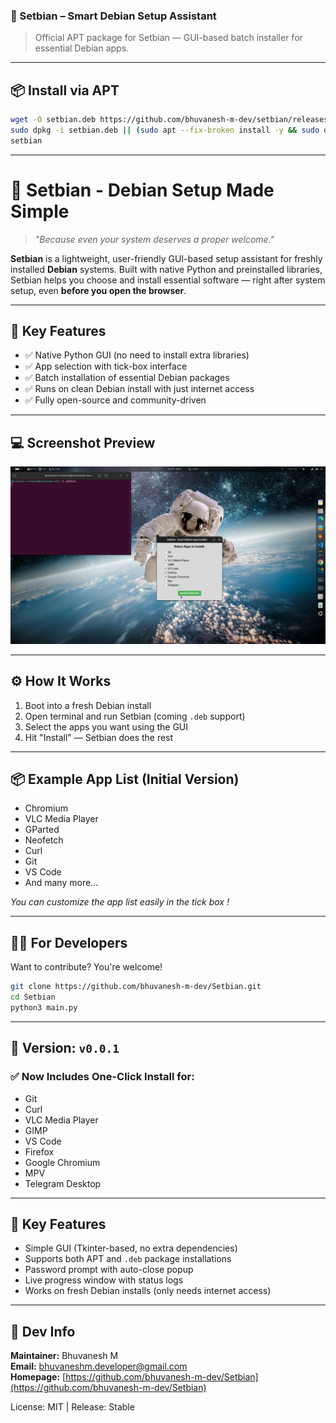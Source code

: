 ### 🧰 Setbian – Smart Debian Setup Assistant

> Official APT package for Setbian — GUI-based batch installer for essential Debian apps.

---

## 📦 Install via APT

```bash
wget -O setbian.deb https://github.com/bhuvanesh-m-dev/setbian/releases/download/v0.0.3/setbian-0.0.3.deb && \
sudo dpkg -i setbian.deb || (sudo apt --fix-broken install -y && sudo dpkg -i setbian.deb) && \
setbian

```

---

# 🧰 Setbian - Debian Setup Made Simple

> *"Because even your system deserves a proper welcome."*

**Setbian** is a lightweight, user-friendly GUI-based setup assistant for freshly installed **Debian** systems. Built with native Python and preinstalled libraries, Setbian helps you choose and install essential software — right after system setup, even **before you open the browser**.

---

## 🚀 Key Features

* ✅ Native Python GUI (no need to install extra libraries)
* ✅ App selection with tick-box interface
* ✅ Batch installation of essential Debian packages
* ✅ Runs on clean Debian install with just internet access
* ✅ Fully open-source and community-driven

---

## 💻 Screenshot Preview

<img src="https://raw.githubusercontent.com/bhuvanesh-m-dev/setbian/refs/heads/main/setbian/screenshot1.png" alt="Setbian Project Preview" width="1000">

---

## ⚙️ How It Works

1. Boot into a fresh Debian install
2. Open terminal and run Setbian (coming `.deb` support)
3. Select the apps you want using the GUI
4. Hit "Install" — Setbian does the rest

---

## 📦 Example App List (Initial Version)

* Chromium
* VLC Media Player
* GParted
* Neofetch
* Curl
* Git
* VS Code
* And many more...

*You can customize the app list easily in the tick box !*

---

## 🧑‍💻 For Developers

Want to contribute? You're welcome!

```bash
git clone https://github.com/bhuvanesh-m-dev/Setbian.git
cd Setbian
python3 main.py
```

---

## 🔖 Version: `v0.0.1`

### ✅ Now Includes One-Click Install for:

* Git
* Curl
* VLC Media Player
* GIMP
* VS Code
* Firefox
* Google Chromium
* MPV
* Telegram Desktop

---

## 🎯 Key Features

* Simple GUI (Tkinter-based, no extra dependencies)
* Supports both APT and `.deb` package installations
* Password prompt with auto-close popup
* Live progress window with status logs
* Works on fresh Debian installs (only needs internet access)

---

## 🔧 Dev Info

**Maintainer:** Bhuvanesh M  
**Email:** [bhuvaneshm.developer@gmail.com](mailto:bhuvaneshm.developer@gmail.com)  
**Homepage:** [https://github.com/bhuvanesh-m-dev/Setbian](https://github.com/bhuvanesh-m-dev/Setbian)

License: MIT | Release: Stable
